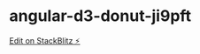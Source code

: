 # angular-d3-donut-ji9pft

[Edit on StackBlitz ⚡️](https://stackblitz.com/edit/angular-d3-donut-ji9pft)